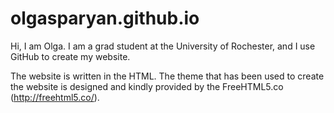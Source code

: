 # olgasparyan.github.io
Hi, I am Olga. I am a grad student at the University of Rochester, and I use GitHub to create my website. 

The website is written in the HTML. 
The theme that has been used to create the website is designed and kindly provided by the FreeHTML5.co (http://freehtml5.co/).
